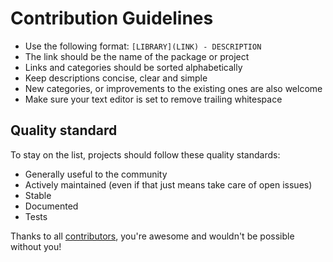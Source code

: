 # Contribution Guidelines

* Use the following format: ```[LIBRARY](LINK) - DESCRIPTION```
* The link should be the name of the package or project
* Links and categories should be sorted alphabetically
* Keep descriptions concise, clear and simple
* New categories, or improvements to the existing ones are also welcome
* Make sure your text editor is set to remove trailing whitespace

## Quality standard

To stay on the list, projects should follow these quality standards:

* Generally useful to the community
* Actively maintained (even if that just means take care of open issues)
* Stable
* Documented
* Tests

Thanks to all [contributors](https://github.com/markets/awesome-ruby/graphs/contributors), you're awesome and wouldn't be possible without you!
